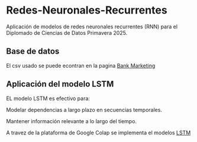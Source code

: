 # Redes-Neuronales-Recurrentes
Aplicación de modelos de redes neuronales recurrentes (RNN) para el Diplomado de Ciencias de Datos Primavera 2025.


## Base de datos
El csv usado se puede econtran en la pagina [Bank Marketing](https://archive.ics.uci.edu/dataset/222/bank+marketing)

## Aplicación del modelo LSTM
EL modelo LSTM es efectivo para:

Modelar dependencias a largo plazo en secuencias temporales.

Mantener información relevante a lo largo del tiempo.

A travez de la plataforma de Google Colap se implementa el modelos [LSTM](https://colab.research.google.com/drive/1mCHBRGVsAovWnpP99omv67lm-ZZ7XI2d?usp=sharing)
